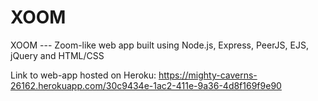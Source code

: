 # XOOM
XOOM --- Zoom-like web app built using Node.js, Express, PeerJS, EJS, jQuery and HTML/CSS

Link to web-app hosted on Heroku: https://mighty-caverns-26162.herokuapp.com/30c9434e-1ac2-411e-9a36-4d8f169f9e90
